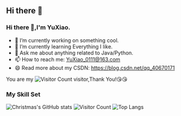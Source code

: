 ## Hi there 👋

<!--
**YuXiao111/YuXiao111** is a ✨ _special_ ✨ repository because its `README.md` (this file) appears on your GitHub profile.

Here are some ideas to get you started:

- 🔭 I’m currently working on ...
- 🌱 I’m currently learning ...
- 👯 I’m looking to collaborate on ...
- 🤔 I’m looking for help with ...
- 💬 Ask me about ...
- 📫 How to reach me: ...
- 😄 Pronouns: ...
- ⚡ Fun fact: ...
-->

### Hi there 👋,I'm YuXiao.

- 🔭 I’m currently working on something cool.
- 🌱 I’m currently learning Everything I like.
- 💬 Ask me about anything related to Java/Python.
- 📫 How to reach me: YuXiao_0111@163.com
- 😄 Read more about my CSDN: https://blog.csdn.net/qq_40670171


You are my ![Visitor Count](https://blog.csdn.net/qq_40670171) visitor,Thank You!:kissing_heart::kissing_heart:

### My Skill Set

![Christmas's GitHub stats](https://github-readme-stats.vercel.app/api?username=YuXiao111&show_icons=true&theme=tokyonight)
![Visitor Count](https://profile-counter.glitch.me/all-smile/count.svg)
![Top Langs](https://github-readme-stats.vercel.app/api/top-langs/?username=all-smile&layout=compact&theme=tokyonight)

